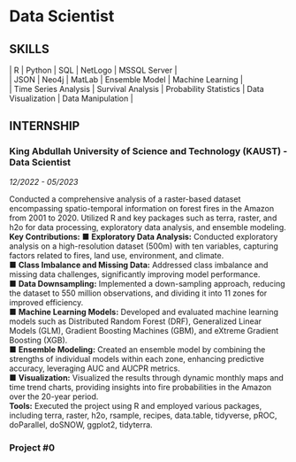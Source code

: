 # Data Scientist

## SKILLS

|   R                       |   Python              |   SQL                     |   NetLogo             |   MSSQL Server        |<br />
|   JSON                    |   Neo4j               |   MatLab                  |   Ensemble Model      |   Machine Learning    |<br />
|   Time Series Analysis    |   Survival Analysis   |   Probability Statistics  |   Data Visualization  |   Data Manipulation   |

## INTERNSHIP

### King Abdullah University of Science and Technology (KAUST) - Data Scientist
_12/2022 - 05/2023_

Conducted a comprehensive analysis of a raster-based dataset encompassing spatio-temporal information on forest fires in the Amazon from 2001 to 2020. Utilized R and key packages such as terra, raster, and h2o for data processing, exploratory data analysis, and ensemble modeling. <br>
**Key Contributions:** 
 ■	**Exploratory Data Analysis:** Conducted exploratory analysis on a high-resolution dataset (500m) with ten variables, capturing factors related to fires, land use, environment, and climate. <br>
 ■	**Class Imbalance and Missing Data:** Addressed class imbalance and missing data challenges, significantly improving model performance. <br>
 ■	**Data Downsampling:** Implemented a down-sampling approach, reducing the dataset to 550 million observations, and dividing it into 11 zones for improved efficiency.<br>
 ■	**Machine Learning Models:** Developed and evaluated machine learning models such as Distributed Random Forest (DRF), Generalized Linear Models (GLM), Gradient Boosting Machines (GBM), and eXtreme Gradient Boosting (XGB). <br>
 ■	**Ensemble Modeling:** Created an ensemble model by combining the strengths of individual models within each zone, enhancing predictive accuracy, leveraging AUC and AUCPR metrics. <br>
 ■	**Visualization:** Visualized the results through dynamic monthly maps and time trend charts, providing insights into fire probabilities in the Amazon over the 20-year period. <br>
**Tools:** Executed the project using R and employed various packages, including terra, raster, h2o, rsample, recipes, data.table, tidyverse, pROC, doParallel, doSNOW, ggplot2, tidyterra. <br>



### Project #0
